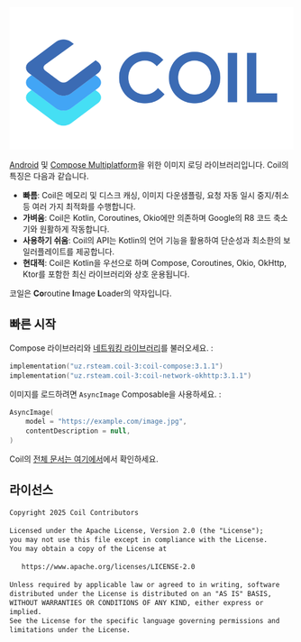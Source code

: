![Coil](logo.svg)

[Android](https://www.android.com/) 및 [Compose Multiplatform](https://www.jetbrains.com/lp/compose-multiplatform/)을 위한 이미지 로딩 라이브러리입니다. Coil의 특징은 다음과 같습니다.

- **빠름**: Coil은 메모리 및 디스크 캐싱, 이미지 다운샘플링, 요청 자동 일시 중지/취소 등 여러 가지 최적화를 수행합니다.
- **가벼움**: Coil은 Kotlin, Coroutines, Okio에만 의존하며 Google의 R8 코드 축소기와 원활하게 작동합니다.
- **사용하기 쉬움**: Coil의 API는 Kotlin의 언어 기능을 활용하여 단순성과 최소한의 보일러플레이트를 제공합니다.
- **현대적**: Coil은 Kotlin을 우선으로 하며 Compose, Coroutines, Okio, OkHttp, Ktor를 포함한 최신 라이브러리와 상호 운용됩니다.

코일은 **Co**routine **I**mage **L**oader의 약자입니다.

## 빠른 시작

Compose 라이브러리와 [네트워킹 라이브러리](https://coil-kt.github.io/coil/network/)를 불러오세요. :

```kotlin
implementation("uz.rsteam.coil-3:coil-compose:3.1.1")
implementation("uz.rsteam.coil-3:coil-network-okhttp:3.1.1")
```

이미지를 로드하려면 `AsyncImage` Composable을 사용하세요. :

```kotlin
AsyncImage(
    model = "https://example.com/image.jpg",
    contentDescription = null,
)
```

Coil의 [전체 문서는 여기에서](https://coil-kt.github.io/coil/getting_started/)에서 확인하세요.

## 라이선스

    Copyright 2025 Coil Contributors

    Licensed under the Apache License, Version 2.0 (the "License");
    you may not use this file except in compliance with the License.
    You may obtain a copy of the License at

       https://www.apache.org/licenses/LICENSE-2.0

    Unless required by applicable law or agreed to in writing, software
    distributed under the License is distributed on an "AS IS" BASIS,
    WITHOUT WARRANTIES OR CONDITIONS OF ANY KIND, either express or implied.
    See the License for the specific language governing permissions and
    limitations under the License.
